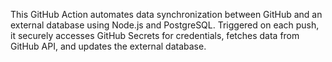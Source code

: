 This GitHub Action automates data synchronization between GitHub and an external database using Node.js and PostgreSQL. Triggered on each push, it securely accesses GitHub Secrets for credentials, fetches data from GitHub API, and updates the external database.
